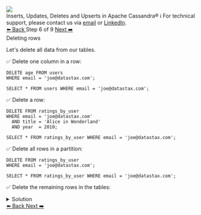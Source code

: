 <!-- TOP -->
<div class="top">
  <img class="scenario-academy-logo" src="https://datastax-academy.github.io/katapod-shared-assets/images/ds-academy-2023.svg" />
  <div class="scenario-title-section">
    <span class="scenario-title">Inserts, Updates, Deletes and Upserts in Apache Cassandra®</span>
    <span class="scenario-subtitle">ℹ️ For technical support, please contact us via <a href="mailto:aleksandr.volochnev@datastax.com">email</a> or <a href="https://dtsx.io/aleks">LinkedIn</a>.</span>
  </div>
</div>

<!-- NAVIGATION -->
<div id="navigation-top" class="navigation-top">
 <a href='command:katapod.loadPage?[{"step":"step5-cassandra"}]'
   class="btn btn-dark navigation-top-left">⬅️ Back
 </a>
<span class="step-count"> Step 6 of 9</span>
 <a href='command:katapod.loadPage?[{"step":"step7-cassandra"}]' 
    class="btn btn-dark navigation-top-right">Next ➡️
  </a>
</div>

<!-- CONTENT -->

<div class="step-title">Deleting rows</div>

Let's delete all data from our tables.

✅ Delete one column in a row:
```
DELETE age FROM users
WHERE email = 'joe@datastax.com';

SELECT * FROM users WHERE email = 'joe@datastax.com';
```

✅ Delete a row:
```
DELETE FROM ratings_by_user
WHERE email = 'joe@datastax.com'
  AND title = 'Alice in Wonderland'
  AND year  = 2010;
  
SELECT * FROM ratings_by_user WHERE email = 'joe@datastax.com';
```

✅ Delete all rows in a partition:
```
DELETE FROM ratings_by_user
WHERE email = 'joe@datastax.com';
  
SELECT * FROM ratings_by_user WHERE email = 'joe@datastax.com';
```

✅ Delete the remaining rows in the tables:
<details>
  <summary>Solution</summary>

```
SELECT * FROM users;
SELECT * FROM ratings_by_user;

DELETE FROM users
WHERE email = 'joe@datastax.com';
DELETE FROM users
WHERE email = 'jen@datastax.com';
DELETE FROM ratings_by_user
WHERE email = 'jen@datastax.com';

SELECT * FROM users;
SELECT * FROM ratings_by_user;
```

</details>

<!-- NAVIGATION -->
<div id="navigation-bottom" class="navigation-bottom">
 <a href='command:katapod.loadPage?[{"step":"step5-cassandra"}]'
   class="btn btn-dark navigation-bottom-left">⬅️ Back
 </a>
 <a href='command:katapod.loadPage?[{"step":"step7-cassandra"}]'
    class="btn btn-dark navigation-bottom-right">Next ➡️
  </a>
</div>

